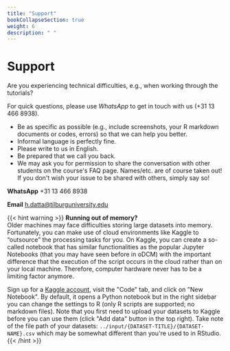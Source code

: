 ```yaml
---
title: "Support"
bookCollapseSection: true
weight: 6
description: " "
---
```



# Support

Are you experiencing technical difficulties, e.g., when working through the tutorials?

For quick questions, please use *WhatsApp* to get in touch with us (+31 13 466 8938).

- Be as specific as possible (e.g., include screenshots, your R markdown documents or codes, errors) so that we can help you better.
- Informal language is perfectly fine.
- Please write to us in English.
- Be prepared that we call you back.
- We may ask you for permission to share the conversation with other students on the course's FAQ page. Names/etc. are of course taken out! If you don't wish your issue to be shared with others, simply say so!

**WhatsApp**
+31 13 466 8938

**Email**
h.datta@tilburguniversity.edu


{{< hint warning >}}
__Running out of memory?__  
Older machines may face difficulties storing large datasets into memory. Fortunately, you can make use of cloud environments like Kaggle to “outsource” the processing tasks for you. On Kaggle, you can create a so-called notebook that has similar functionalities as the popular Jupyter Notebooks (that you may have seen before in oDCM) with the important difference that the execution of the script occurs in the cloud rather than on your local machine. Therefore, computer hardware never has to be a limiting factor anymore.

Sign up for a [Kaggle account](https://www.kaggle.com/account/login), visit the "Code" tab, and click on "New Notebook". By default, it opens a Python notebook but in the right sidebar you can change the settings to R (only R scripts are supported; no markdown files). Note that you first need to upload your datasets to Kaggle before you can use them (click "Add data" button in the top right). Take note of the file path of your datasets: `../input/{DATASET-TITLE}/{DATASET-NAME}.csv` which may be somewhat different than you're used to in RStudio.
{{< /hint >}}
